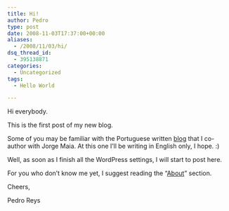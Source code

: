 ```yaml
---
title: Hi!
author: Pedro
type: post
date: 2008-11-03T17:37:00+00:00
aliases:
  - /2008/11/03/hi/
dsq_thread_id:
  - 395138871
categories:
  - Uncategorized
tags:
  - Hello World

---
```

Hi everybody.

This is the first post of my new blog.

Some of you may be familiar with the Portuguese written <a href="http://www.gerenciamentoagil.com.br" target="_blank">blog</a> that I co-author with Jorge Maia. At this one I&#8217;ll be writing in English only, I hope. :)

Well, as soon as I finish all the WordPress settings, I will start to post here.

For you who don&#8217;t know me yet, I suggest reading the &#8220;<a href="http://blog.pedroreys.com/?page_id=2" target="_blank">About</a>&#8221; section.

Cheers,

Pedro Reys
